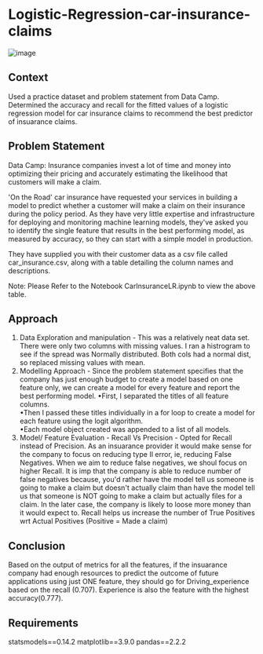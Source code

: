 # Logistic-Regression-car-insurance-claims
![image](https://github.com/rutuja-jadhav-github/Log-Reg-Practice-Insurance-claim/assets/160432263/6d724e4c-2ad1-40fe-b039-f37d26c7584c)


## Context
Used a practice dataset and problem statement from Data Camp. Determined the accuracy and recall for the fitted values of a logistic regression model for car insurance claims to recommend the best predictor of insuarance claims.

## Problem Statement
Data Camp: Insurance companies invest a lot of time and money into optimizing their pricing and accurately estimating the likelihood that customers will make a claim. 

'On the Road' car insurance have requested your services in building a model to predict whether a customer will make a claim on their insurance during the policy period. As they have very little expertise and infrastructure for deploying and monitoring machine learning models, they've asked you to identify the single feature that results in the best performing model, as measured by accuracy, so they can start with a simple model in production.

They have supplied you with their customer data as a csv file called car_insurance.csv, along with a table detailing the column names and descriptions.

Note: Please Refer to the Notebook CarInsuranceLR.ipynb to view the above table.

## Approach
1. Data Exploration and manipulation - This was a relatively neat data set. There were only two columns with missing values. I ran a histrogram to see if the spread was Normally distributed. Both cols had a normal dist, so replaced missing values with mean.</br>
2. Modelling Approach - Since the problem statement specifies that the company has just enough budget to create a model based on one feature only, we can create a model for every feature and report the best performing model.
•First, I separated the titles of all feature columns.</br>
•Then I passed these titles individually in a for loop to create a model for each feature using the logit algorithm.</br>
•Each model object created was appended to a list of all models.</br>
3. Model/ Feature Evaluation - Recall Vs Precision - Opted for Recall instead of Precision. As an insuarance provider it would make sense for the company to focus on reducing type II error, ie, reducing False Negatives. When we aim to reduce false negatives, we shoul focus on higher Recall. It is imp that the company is able to reduce number of false negatives because, you'd rather have the model tell us someone is going to make a claim but doesn't actually claim than have the model tell us that someone is NOT going to make a claim but actually files for a claim. In the later case, the company is likely to loose more money than it would expect to. Recall helps us increase the number of True Positives wrt Actual Positives (Positive = Made a claim)</br>

## Conclusion
Based on the output of metrics for all the features, if the insuarance company had enough resources to predict the outcome of future applications using just ONE feature, they should go for Driving_experience based on the recall (0.707). Experience is also the feature with the highest accuracy(0.777).

## Requirements
statsmodels==0.14.2
matplotlib==3.9.0
pandas==2.2.2



